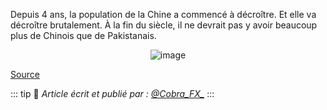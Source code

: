 Depuis 4 ans, la population de la Chine a commencé à décroître.
Et elle va décroître brutalement.
À la fin du siècle, il ne devrait pas y avoir beaucoup plus de Chinois que de Pakistanais.

<div align="center">
    <img src="https://pbs.twimg.com/media/Gkm7OHNXMAAUgH1?format=jpg&name=900x900" alt="image" />
</div>

[Source](https://www.voronoiapp.com/demographics/-Chinas-Population-Already-Peaked-in-2021-4106)

::: tip 📰
*Article écrit et publié par : [@Cobra_FX_](https://x.com/Cobra_FX_)*
:::